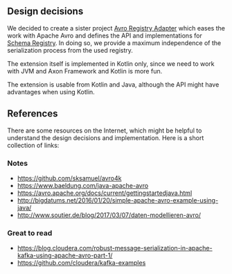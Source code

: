 ## Design decisions

We decided to create a sister project [Avro Registry Adapter](https://github.com/holixon/avro-registry-adapter) which eases the work with
Apache Avro and defines the API and implementations for [Schema Registry](concepts/schema-registry.md). In doing so, we provide a maximum
independence of the serialization process from the used registry.

The extension itself is implemented in Kotlin only, since we need to work with JVM and Axon Framework and Kotlin is more fun.

The extension is usable from Kotlin and Java, although the API might have advantages when using Kotlin.

## References

There are some resources on the Internet, which might be helpful to understand the design decisions and implementation. Here is a short
collection of links:

### Notes

* <https://github.com/sksamuel/avro4k>
* <https://www.baeldung.com/java-apache-avro>
* <https://avro.apache.org/docs/current/gettingstartedjava.html>
* <http://bigdatums.net/2016/01/20/simple-apache-avro-example-using-java/>
* <http://www.soutier.de/blog/2017/03/07/daten-modellieren-avro/>

### Great to read

* <https://blog.cloudera.com/robust-message-serialization-in-apache-kafka-using-apache-avro-part-1/>
* <https://github.com/cloudera/kafka-examples>
